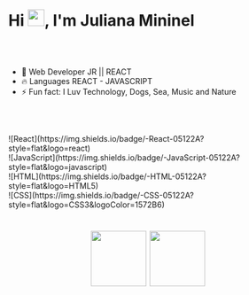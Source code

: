 


<h1 align="left">Hi <img src="https://raw.githubusercontent.com/kaueMarques/kaueMarques/master/hi.gif" height="30px">, I'm Juliana Mininel</h1>



 



<br><br>


- 🧶 Web Developer JR || REACT
- 🔥 Languages REACT - JAVASCRIPT 
- ⚡ Fun fact: I Luv Technology, Dogs, Sea, Music and Nature


<br><br>

 <div>![React](https://img.shields.io/badge/-React-05122A?style=flat&logo=react)&nbsp; </div>
 <div>![JavaScript](https://img.shields.io/badge/-JavaScript-05122A?style=flat&logo=javascript)&nbsp; </div>
 <div>![HTML](https://img.shields.io/badge/-HTML-05122A?style=flat&logo=HTML5)&nbsp;  </div>
 <div>![CSS](https://img.shields.io/badge/-CSS-05122A?style=flat&logo=CSS3&logoColor=1572B6)&nbsp;  </div>


<h1 align="center"> <img src="https://c.tenor.com/8YoUiU-FyJoAAAAM/%E5%BD%A9%E8%99%B9%E8%B2%93-rainbow.gif" height="100px">
<img src="https://upload.wikimedia.org/wikipedia/commons/thumb/a/a7/React-icon.svg/2300px-React-icon.svg.png" height="100px">
</h1>
